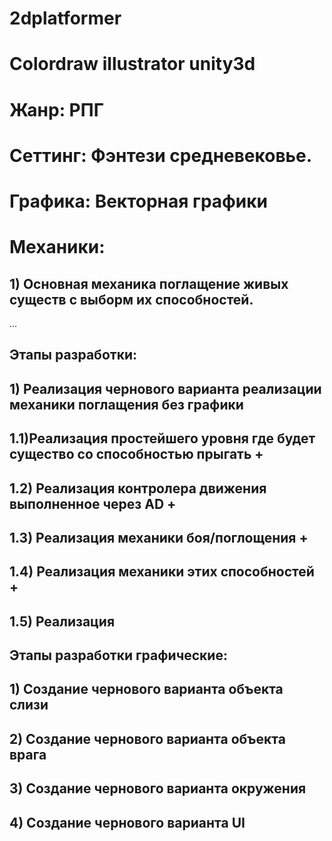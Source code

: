 # 2dplatformer
# Colordraw illustrator unity3d
# Жанр: РПГ

# Сеттинг: Фэнтези средневековье.
# Графика: Векторная графики
# Механики:
## 1) Основная механика поглащение живых существ с выборм  их способностей.
...

## Этапы разработки:
## 1) Реализация чернового варианта реализации механики поглащения без графики 
## 1.1)Реализация простейшего уровня где будет существо со способностью прыгать +
## 1.2) Реализация контролера движения выполненное через AD +
## 1.3) Реализация механики боя/поглощения +
## 1.4) Реализация механики этих способностей +
## 1.5) Реализация


## Этапы разработки графические:
## 1) Создание чернового варианта объекта слизи
## 2) Создание чернового варианта объекта врага
## 3) Создание чернового варианта окружения
## 4) Создание чернового варианта UI
